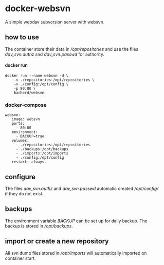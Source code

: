 # docker-websvn

A simple webdav subversion server with websvn.

## how to use

The container store their data in */opt/repositories* and
use the files *dav_svn.authz* and *dav_svn.passwd* for
authority.

#### docker run
```
docker run --name websvn -d \
    -v ./repositories:/opt/repositories \
    -v ./config:/opt/config \
    -p 80:80 \
    bacherd/websvn
```    

### docker-compose
```
websvn:
   image: websvn
   ports:
     - 80:80
   environment:
     - BACKUP=true
   volumes:
     - ./repositories:/opt/repositories
     - ./backups:/opt/backups
     - ./imports:/opt/imports
     - ./config:/opt/config
   restart: always
```   

## configure
The files *dav_svn.authz* and *dav_svn.passwd* automatic created
*/opt/config/* if they do not exist.

## backups

The environment variable *BACKUP* can be set up for daily backup.
The backup is stored in */opt/backups*.

## import or create a new repository
All svn dump files stored in */opt/imports* will automatically imported on
container start.
